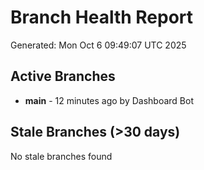 # Branch Health Report
Generated: Mon Oct  6 09:49:07 UTC 2025

## Active Branches
- **main** - 12 minutes ago by Dashboard Bot

## Stale Branches (>30 days)
No stale branches found

